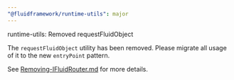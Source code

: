 ```yaml
---
"@fluidframework/runtime-utils": major
---
```


runtime-utils: Removed requestFluidObject

The `requestFluidObject` utility has been removed. Please migrate all usage of it to the new `entryPoint` pattern.

See [Removing-IFluidRouter.md](https://github.com/microsoft/FluidFramework/blob/main/packages/common/core-interfaces/Removing-IFluidRouter.md) for more details.
